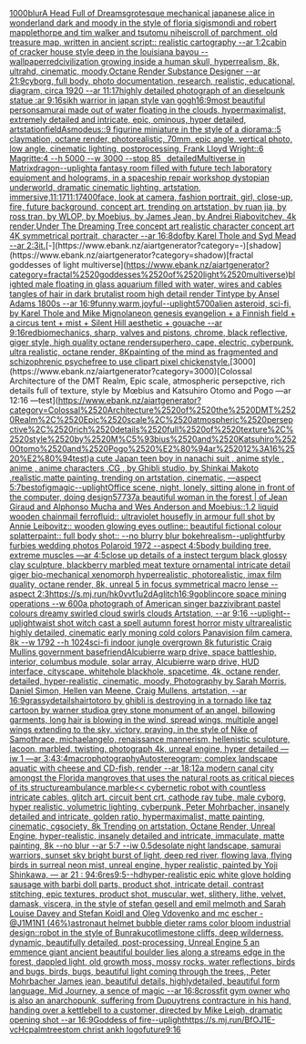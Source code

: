 [1000](https://www.ebank.nz/aiartgenerator?category=1000)[blur](https://www.ebank.nz/aiartgenerator?category=blur)[A Head Full of Dreams](https://www.ebank.nz/aiartgenerator?category=A%2520Head%2520Full%2520of%2520Dreams)[grotesque mechanical japanese alice in wonderland dark and moody in the style of floria sigismondi and robert mapplethorpe and tim walker and tsutomu nihei](https://www.ebank.nz/aiartgenerator?category=grotesque%2520mechanical%2520japanese%2520alice%2520in%2520wonderland%2520dark%2520and%2520moody%2520in%2520the%2520style%2520of%2520floria%2520sigismondi%2520and%2520robert%2520mapplethorpe%2520and%2520tim%2520walker%2520and%2520tsutomu%2520nihei)[scroll of parchment, old treasure map, written in ancient script:: realistic cartography --ar 1:2](https://www.ebank.nz/aiartgenerator?category=scroll%2520of%2520parchment%2C%2520old%2520treasure%2520map%2C%2520written%2520in%2520ancient%2520script%3A%3A%2520realistic%2520cartography%2520--ar%25201%3A2)[cabin of cracker house style deep in the louisiana bayou --wallpaper](https://www.ebank.nz/aiartgenerator?category=cabin%2520of%2520cracker%2520house%2520style%2520deep%2520in%2520the%2520louisiana%2520bayou%2520--wallpaper)[red](https://www.ebank.nz/aiartgenerator?category=red)[civilization growing inside a human skull, hyperrealism, 8k, ultrahd, cinematic, moody,Octane Render Substance Designer --ar 21:9](https://www.ebank.nz/aiartgenerator?category=civilization%2520growing%2520inside%2520a%2520human%2520skull%2C%2520hyperrealism%2C%25208k%2C%2520ultrahd%2C%2520cinematic%2C%2520moody%2COctane%2520Render%2520Substance%2520Designer%2520--ar%252021%3A9)[cyborg, full body, photo documentation, research, realistic, educational, diagram, circa 1920 --ar 11:17](https://www.ebank.nz/aiartgenerator?category=cyborg%2C%2520full%2520body%2C%2520photo%2520documentation%2C%2520research%2C%2520realistic%2C%2520educational%2C%2520diagram%2C%2520circa%25201920%2520--ar%252011%3A17)[highly detailed photograph of an dieselpunk statue :ar 9:16](https://www.ebank.nz/aiartgenerator?category=highly%2520detailed%2520photograph%2520of%2520an%2520dieselpunk%2520statue%2520%3Aar%25209%3A16)[sikh warrior in japan style van gogh](https://www.ebank.nz/aiartgenerator?category=sikh%2520warrior%2520in%2520japan%2520style%2520van%2520gogh)[16:9](https://www.ebank.nz/aiartgenerator?category=16%3A9)[most beautiful person](https://www.ebank.nz/aiartgenerator?category=most%2520beautiful%2520person)[samurai made out of water floating in the clouds, hypermaximalist, extremely detailed and intricate, epic, ominous, hyper detailed, artstation](https://www.ebank.nz/aiartgenerator?category=samurai%2520made%2520out%2520of%2520water%2520floating%2520in%2520the%2520clouds%2C%2520hypermaximalist%2C%2520extremely%2520detailed%2520and%2520intricate%2C%2520epic%2C%2520ominous%2C%2520hyper%2520detailed%2C%2520artstation)[field](https://www.ebank.nz/aiartgenerator?category=field)[Asmodeus::9 figurine miniature in the style of a diorama::5 claymation, octane render, photorealistic, 70mm, epic angle, vertical photo, low angle, cinematic lighting, postprocessing, Frank Lloyd Wright::6 Magritte:4 --h 5000 --w 3000 --stop 85](https://www.ebank.nz/aiartgenerator?category=Asmodeus%3A%3A9%2520figurine%2520miniature%2520in%2520the%2520style%2520of%2520a%2520diorama%3A%3A5%2520claymation%2C%2520octane%2520render%2C%2520photorealistic%2C%252070mm%2C%2520epic%2520angle%2C%2520vertical%2520photo%2C%2520low%2520angle%2C%2520cinematic%2520lighting%2C%2520postprocessing%2C%2520Frank%2520Lloyd%2520Wright%3A%3A6%2520Magritte%3A4%2520--h%25205000%2520--w%25203000%2520--stop%252085)[⠀](https://www.ebank.nz/aiartgenerator?category=%E2%A0%80)[detailed](https://www.ebank.nz/aiartgenerator?category=detailed)[Multiverse in Matrix](https://www.ebank.nz/aiartgenerator?category=Multiverse%2520in%2520Matrix)[dragon](https://www.ebank.nz/aiartgenerator?category=dragon)[--uplight](https://www.ebank.nz/aiartgenerator?category=--uplight)[a fantasy room filled with future tech laboratory equipment and holograms, in a spaceship repair workshop dystopian underworld, dramatic cinematic lighting, artstation, immersive,](https://www.ebank.nz/aiartgenerator?category=a%2520fantasy%2520room%2520filled%2520with%2520future%2520tech%2520laboratory%2520equipment%2520and%2520holograms%2C%2520in%2520a%2520spaceship%2520repair%2520workshop%2520dystopian%2520underworld%2C%2520dramatic%2520cinematic%2520lighting%2C%2520artstation%2C%2520immersive%2C)[11:17](https://www.ebank.nz/aiartgenerator?category=11%3A17)[11:17](https://www.ebank.nz/aiartgenerator?category=11%3A17)[400](https://www.ebank.nz/aiartgenerator?category=400)[face, look at camera, fashion portrait, girl, close-up, fire, future background, concept art, trending on artstation, by ruan jia, by ross tran, by WLOP, by Moebius, by James Jean, by Andrei Riabovitchev, 4k render,](https://www.ebank.nz/aiartgenerator?category=face%2C%2520look%2520at%2520camera%2C%2520fashion%2520portrait%2C%2520girl%2C%2520close-up%2C%2520fire%2C%2520future%2520background%2C%2520concept%2520art%2C%2520trending%2520on%2520artstation%2C%2520by%2520ruan%2520jia%2C%2520by%2520ross%2520tran%2C%2520by%2520WLOP%2C%2520by%2520Moebius%2C%2520by%2520James%2520Jean%2C%2520by%2520Andrei%2520Riabovitchev%2C%25204k%2520render%2C)[Under The Dreaming Tree concept art realistic character concept art 4K symmetrical portrait, character --ar 16:8](https://www.ebank.nz/aiartgenerator?category=Under%2520The%2520Dreaming%2520Tree%2520concept%2520art%2520realistic%2520character%2520concept%2520art%25204K%2520symmetrical%2520portrait%2C%2520character%2520--ar%252016%3A8)[dof](https://www.ebank.nz/aiartgenerator?category=dof)[by Karel Thole and Syd Mead --ar 2:3](https://www.ebank.nz/aiartgenerator?category=by%2520Karel%2520Thole%2520and%2520Syd%2520Mead%2520--ar%25202%3A3)[it.](https://www.ebank.nz/aiartgenerator?category=it.)[-](https://www.ebank.nz/aiartgenerator?category=-)[shadow](https://www.ebank.nz/aiartgenerator?category=shadow)[fractal goddesses of light multiverse](https://www.ebank.nz/aiartgenerator?category=fractal%2520goddesses%2520of%2520light%2520multiverse)[blighted male floating in glass aquarium filled with water, wires and cables tangles of hair in dark brutalist room high detail render Tintype by Ansel Adams 1800s --ar 16:9](https://www.ebank.nz/aiartgenerator?category=blighted%2520male%2520floating%2520in%2520glass%2520aquarium%2520filled%2520with%2520water%2C%2520wires%2520and%2520cables%2520tangles%2520of%2520hair%2520in%2520dark%2520brutalist%2520room%2520high%2520detail%2520render%2520Tintype%2520by%2520Ansel%2520Adams%25201800s%2520--ar%252016%3A9)[funny,warm,joyful](https://www.ebank.nz/aiartgenerator?category=funny%2Cwarm%2Cjoyful)[--uplight](https://www.ebank.nz/aiartgenerator?category=--uplight)[5700](https://www.ebank.nz/aiartgenerator?category=5700)[alien asteroid, sci-fi, by Karel Thole and Mike Mignola](https://www.ebank.nz/aiartgenerator?category=alien%2520asteroid%2C%2520sci-fi%2C%2520by%2520Karel%2520Thole%2520and%2520Mike%2520Mignola)[neon genesis evangelion + a Finnish field + a circus tent + mist + Silent Hill aesthetic + gouache --ar 9:16](https://www.ebank.nz/aiartgenerator?category=neon%2520genesis%2520evangelion%2520%2B%2520a%2520Finnish%2520field%2520%2B%2520a%2520circus%2520tent%2520%2B%2520mist%2520%2B%2520Silent%2520Hill%2520aesthetic%2520%2B%2520gouache%2520--ar%25209%3A16)[red](https://www.ebank.nz/aiartgenerator?category=red)[biomechanics, sharp, valves and pistons, chrome, black reflective, giger style, high quality octane render](https://www.ebank.nz/aiartgenerator?category=biomechanics%2C%2520sharp%2C%2520valves%2520and%2520pistons%2C%2520chrome%2C%2520black%2520reflective%2C%2520giger%2520style%2C%2520high%2520quality%2520octane%2520render)[superhero, cape, electric, cyberpunk, ultra realistic, octane render, 8K](https://www.ebank.nz/aiartgenerator?category=superhero%2C%2520cape%2C%2520electric%2C%2520cyberpunk%2C%2520ultra%2520realistic%2C%2520octane%2520render%2C%25208K)[painting of the mind as fragmented and schizophrenic psyche](https://www.ebank.nz/aiartgenerator?category=painting%2520of%2520the%2520mind%2520as%2520fragmented%2520and%2520schizophrenic%2520psyche)[free to use clipart pixel chicken](https://www.ebank.nz/aiartgenerator?category=free%2520to%2520use%2520clipart%2520pixel%2520chicken)[style.](https://www.ebank.nz/aiartgenerator?category=style.)[3000](https://www.ebank.nz/aiartgenerator?category=3000)[Colossal Architecture of the DMT Realm, Epic scale, atmospheric persepctive, rich details full of texture, style by Mœbius and Katsuhiro Otomo and Pogo —ar 12:16 —test](https://www.ebank.nz/aiartgenerator?category=Colossal%2520Architecture%2520of%2520the%2520DMT%2520Realm%2C%2520Epic%2520scale%2C%2520atmospheric%2520persepctive%2C%2520rich%2520details%2520full%2520of%2520texture%2C%2520style%2520by%2520M%C5%93bius%2520and%2520Katsuhiro%2520Otomo%2520and%2520Pogo%2520%E2%80%94ar%252012%3A16%2520%E2%80%94test)[a cute Japan  teen boy in nanachi suit , anime style , anime , anime characters ,CG , by Ghibli studio, by Shinkai Makoto ,realistic,matte painting, trending on artstation, cinematic, —aspect 5:7](https://www.ebank.nz/aiartgenerator?category=a%2520cute%2520Japan%2520%2520teen%2520boy%2520in%2520nanachi%2520suit%2520%2C%2520anime%2520style%2520%2C%2520anime%2520%2C%2520anime%2520characters%2520%2CCG%2520%2C%2520by%2520Ghibli%2520studio%2C%2520by%2520Shinkai%2520Makoto%2520%2Crealistic%2Cmatte%2520painting%2C%2520trending%2520on%2520artstation%2C%2520cinematic%2C%2520%E2%80%94aspect%25205%3A7)[bestofig](https://www.ebank.nz/aiartgenerator?category=bestofig)[magic](https://www.ebank.nz/aiartgenerator?category=magic)[--uplight](https://www.ebank.nz/aiartgenerator?category=--uplight)[Office scene, night, lonely, sitting alone in front of the computer, doing design](https://www.ebank.nz/aiartgenerator?category=Office%2520scene%2C%2520night%2C%2520lonely%2C%2520sitting%2520alone%2520in%2520front%2520of%2520the%2520computer%2C%2520doing%2520design)[57737](https://www.ebank.nz/aiartgenerator?category=57737)[a beautiful woman in the forest | of Jean Giraud and Alphonso Mucha and Wes Anderson and Moebius::1.2 liquid wooden chainmail ferrofluid:: ultraviolet housefly in armour full shot by Annie Leibovitz:: wooden glowing eyes outline:: beautiful fictional colour splatterpaint:: full body shot:: --no blurry blur bokeh](https://www.ebank.nz/aiartgenerator?category=a%2520beautiful%2520woman%2520in%2520the%2520forest%2520%7C%2520of%2520Jean%2520Giraud%2520and%2520Alphonso%2520Mucha%2520and%2520Wes%2520Anderson%2520and%2520Moebius%3A%3A1.2%2520liquid%2520wooden%2520chainmail%2520ferrofluid%3A%3A%2520ultraviolet%2520housefly%2520in%2520armour%2520full%2520shot%2520by%2520Annie%2520Leibovitz%3A%3A%2520wooden%2520glowing%2520eyes%2520outline%3A%3A%2520beautiful%2520fictional%2520colour%2520splatterpaint%3A%3A%2520full%2520body%2520shot%3A%3A%2520--no%2520blurry%2520blur%2520bokeh)[realism](https://www.ebank.nz/aiartgenerator?category=realism)[--uplight](https://www.ebank.nz/aiartgenerator?category=--uplight)[furby furbies wedding photos Polaroid 1972 --aspect 4:5](https://www.ebank.nz/aiartgenerator?category=furby%2520furbies%2520wedding%2520photos%2520Polaroid%25201972%2520--aspect%25204%3A5)[body building tree, extreme muscles —ar 4:5](https://www.ebank.nz/aiartgenerator?category=body%2520building%2520tree%2C%2520extreme%2520muscles%2520%E2%80%94ar%25204%3A5)[close up details of a instect tergum black glossy clay sculpture, blackberry marbled meat texture ornamental intricate detail giger bio-mechanical xenomorph hyperrealistic, photorealistic, imax film quality, octane render, 8k, unreal 5 in focus symmetrical macro lense --aspect 2:3](https://www.ebank.nz/aiartgenerator?category=close%2520up%2520details%2520of%2520a%2520instect%2520tergum%2520black%2520glossy%2520clay%2520sculpture%2C%2520blackberry%2520marbled%2520meat%2520texture%2520ornamental%2520intricate%2520detail%2520giger%2520bio-mechanical%2520xenomorph%2520hyperrealistic%2C%2520photorealistic%2C%2520imax%2520film%2520quality%2C%2520octane%2520render%2C%25208k%2C%2520unreal%25205%2520in%2520focus%2520symmetrical%2520macro%2520lense%2520--aspect%25202%3A3)[<https://s.mj.run/hk0vvt1u2dA>](https://www.ebank.nz/aiartgenerator?category=%3Chttps%3A//s.mj.run/hk0vvt1u2dA%3E)[glitch](https://www.ebank.nz/aiartgenerator?category=glitch)[16:9](https://www.ebank.nz/aiartgenerator?category=16%3A9)[goblincore space mining operations --w 600](https://www.ebank.nz/aiartgenerator?category=goblincore%2520space%2520mining%2520operations%2520--w%2520600)[a photograph of American singer bazzi](https://www.ebank.nz/aiartgenerator?category=a%2520photograph%2520of%2520American%2520singer%2520bazzi)[vibrant pastel colours dreamy swirled cloud swirls clouds Artstation, --ar 9:16 --uplight](https://www.ebank.nz/aiartgenerator?category=vibrant%2520pastel%2520colours%2520dreamy%2520swirled%2520cloud%2520swirls%2520clouds%2520Artstation%2C%2520--ar%25209%3A16%2520--uplight)[--uplight](https://www.ebank.nz/aiartgenerator?category=--uplight)[waist shot witch cast a spell autumn forest horror misty ultrarealistic highly detailed, cinematic early moning cold colors Panavision film camera, 8k --w 1792 --h 1024](https://www.ebank.nz/aiartgenerator?category=waist%2520shot%2520witch%2520cast%2520a%2520spell%2520autumn%2520forest%2520horror%2520misty%2520ultrarealistic%2520highly%2520detailed%2C%2520cinematic%2520early%2520moning%2520cold%2520colors%2520Panavision%2520film%2520camera%2C%25208k%2520--w%25201792%2520--h%25201024)[sci-fi indoor jungle overgrown 8k futuristic  Craig Mullins government base](https://www.ebank.nz/aiartgenerator?category=sci-fi%2520indoor%2520jungle%2520overgrown%25208k%2520futuristic%2520%2520Craig%2520Mullins%2520government%2520base)[friend](https://www.ebank.nz/aiartgenerator?category=friend)[Alcubierre warp drive, space battleship, interior, columbus module, solar array, Alcubierre warp drive, HUD interface, cityscape, whitehole blackhole, spacetime, 4k, octane render, detailed, hyper-realistic, cinematic, moody, Photography by Sarah Morris, Daniel Simon, Hellen van Meene, Craig Mullens, artstation, --ar 16:9](https://www.ebank.nz/aiartgenerator?category=Alcubierre%2520warp%2520drive%2C%2520space%2520battleship%2C%2520interior%2C%2520columbus%2520module%2C%2520solar%2520array%2C%2520Alcubierre%2520warp%2520drive%2C%2520HUD%2520interface%2C%2520cityscape%2C%2520whitehole%2520blackhole%2C%2520spacetime%2C%25204k%2C%2520octane%2520render%2C%2520detailed%2C%2520hyper-realistic%2C%2520cinematic%2C%2520moody%2C%2520Photography%2520by%2520Sarah%2520Morris%2C%2520Daniel%2520Simon%2C%2520Hellen%2520van%2520Meene%2C%2520Craig%2520Mullens%2C%2520artstation%2C%2520--ar%252016%3A9)[grassy](https://www.ebank.nz/aiartgenerator?category=grassy)[details](https://www.ebank.nz/aiartgenerator?category=details)[hair](https://www.ebank.nz/aiartgenerator?category=hair)[totoro by ghibli is destroying in a tornado like taz cartoon by warner studio](https://www.ebank.nz/aiartgenerator?category=totoro%2520by%2520ghibli%2520is%2520destroying%2520in%2520a%2520tornado%2520like%2520taz%2520cartoon%2520by%2520warner%2520studio)[a grey stone monument of an angel, billowing garments, long hair is blowing in the wind, spread wings, multiple angel wings extending to the sky, victory, praying, in the style of Nike of Samothrace, michaelangelo, renaissance mannerism, hellenistic sculpture, lacoon, marbled, twisting, photograph 4k, unreal engine, hyper detailed —iw 1 —ar 3:4](https://www.ebank.nz/aiartgenerator?category=a%2520grey%2520stone%2520monument%2520of%2520an%2520angel%2C%2520billowing%2520garments%2C%2520long%2520hair%2520is%2520blowing%2520in%2520the%2520wind%2C%2520spread%2520wings%2C%2520multiple%2520angel%2520wings%2520extending%2520to%2520the%2520sky%2C%2520victory%2C%2520praying%2C%2520in%2520the%2520style%2520of%2520Nike%2520of%2520Samothrace%2C%2520michaelangelo%2C%2520renaissance%2520mannerism%2C%2520hellenistic%2520sculpture%2C%2520lacoon%2C%2520marbled%2C%2520twisting%2C%2520photograph%25204k%2C%2520unreal%2520engine%2C%2520hyper%2520detailed%2520%E2%80%94iw%25201%2520%E2%80%94ar%25203%3A4)[3:4](https://www.ebank.nz/aiartgenerator?category=3%3A4)[macrophotography](https://www.ebank.nz/aiartgenerator?category=macrophotography)[Autostereogram; complex landscape aquatic with cheese and CD-fish, render --ar 18:12](https://www.ebank.nz/aiartgenerator?category=Autostereogram%3B%2520complex%2520landscape%2520aquatic%2520with%2520cheese%2520and%2520CD-fish%2C%2520render%2520--ar%252018%3A12)[a modern canal city amongst the Florida mangroves that uses the natural roots as critical pieces of its structure](https://www.ebank.nz/aiartgenerator?category=a%2520modern%2520canal%2520city%2520amongst%2520the%2520Florida%2520mangroves%2520that%2520uses%2520the%2520natural%2520roots%2520as%2520critical%2520pieces%2520of%2520its%2520structure)[ambulance,marble](https://www.ebank.nz/aiartgenerator?category=ambulance%2Cmarble)[<< cybernetic robot with countless intricate cables, glitch art, circuit bent crt, cathode ray tube, male cyborg, hyper realistic, volumetric lighting, cyberpunk, Peter Mohrbacher, insanely detailed and intricate, golden ratio, hypermaximalist, matte painting, cinematic, cgsociety, 8k Trending on artstation, Octane Render, Unreal Engine, hyper-realistic, insanely detailed and intricate, immaculate, matte painting, 8k --no blur --ar 5:7 --iw 0.5](https://www.ebank.nz/aiartgenerator?category=%3C%3C%2520cybernetic%2520robot%2520with%2520countless%2520intricate%2520cables%2C%2520glitch%2520art%2C%2520circuit%2520bent%2520crt%2C%2520cathode%2520ray%2520tube%2C%2520male%2520cyborg%2C%2520hyper%2520realistic%2C%2520volumetric%2520lighting%2C%2520cyberpunk%2C%2520Peter%2520Mohrbacher%2C%2520insanely%2520detailed%2520and%2520intricate%2C%2520golden%2520ratio%2C%2520hypermaximalist%2C%2520matte%2520painting%2C%2520cinematic%2C%2520cgsociety%2C%25208k%2520Trending%2520on%2520artstation%2C%2520Octane%2520Render%2C%2520Unreal%2520Engine%2C%2520hyper-realistic%2C%2520insanely%2520detailed%2520and%2520intricate%2C%2520immaculate%2C%2520matte%2520painting%2C%25208k%2520--no%2520blur%2520--ar%25205%3A7%2520--iw%25200.5)[desolate night landscape, samurai warriors, sunset sky bright burst of light, deep red river, flowing lava, flying birds in surreal neon mist, unreal engine, hyper realistic, painted by Yoji Shinkawa, — ar 21 : 9](https://www.ebank.nz/aiartgenerator?category=desolate%2520night%2520landscape%2C%2520samurai%2520warriors%2C%2520sunset%2520sky%2520bright%2520burst%2520of%2520light%2C%2520deep%2520red%2520river%2C%2520flowing%2520lava%2C%2520flying%2520birds%2520in%2520surreal%2520neon%2520mist%2C%2520unreal%2520engine%2C%2520hyper%2520realistic%2C%2520painted%2520by%2520Yoji%2520Shinkawa%2C%2520%E2%80%94%2520ar%252021%2520%3A%25209)[4:6](https://www.ebank.nz/aiartgenerator?category=4%3A6)[res](https://www.ebank.nz/aiartgenerator?category=res)[9:5](https://www.ebank.nz/aiartgenerator?category=9%3A5)[--hd](https://www.ebank.nz/aiartgenerator?category=--hd)[hyper-realistic epic white glove holding sausage with barbi doll parts, product shot, intricate detail, contrast stitching, epic textures, product shot, muscular, wet, slithery, lithe, velvet, damask, viscera, in the style of stefan gesell and emil melmoth and Sarah Louise Davey and Stefan Koidl and Oleg Vdovenko and mc escher - @J1M1N1 (46%)](https://www.ebank.nz/aiartgenerator?category=hyper-realistic%2520epic%2520white%2520glove%2520holding%2520sausage%2520with%2520barbi%2520doll%2520parts%2C%2520product%2520shot%2C%2520intricate%2520detail%2C%2520contrast%2520stitching%2C%2520epic%2520textures%2C%2520product%2520shot%2C%2520muscular%2C%2520wet%2C%2520slithery%2C%2520lithe%2C%2520velvet%2C%2520damask%2C%2520viscera%2C%2520in%2520the%2520style%2520of%2520stefan%2520gesell%2520and%2520emil%2520melmoth%2520and%2520Sarah%2520Louise%2520Davey%2520and%2520Stefan%2520Koidl%2520and%2520Oleg%2520Vdovenko%2520and%2520mc%2520escher%2520-%2520%40J1M1N1%2520%2846%25%29)[astronaut helmet bubble dieter rams color bloom industrial design](https://www.ebank.nz/aiartgenerator?category=astronaut%2520helmet%2520bubble%2520dieter%2520rams%2520color%2520bloom%2520industrial%2520design)[::](https://www.ebank.nz/aiartgenerator?category=%3A%3A)[robot in the style of Bunraku](https://www.ebank.nz/aiartgenerator?category=robot%2520in%2520the%2520style%2520of%2520Bunraku)[cot](https://www.ebank.nz/aiartgenerator?category=cot)[limestone cliffs, deep wilderness, dynamic, beautifully detailed, post-processing, Unreal Engine 5 an emmence giant ancient beautiful boulder lies along a streams edge in the forest, dappled light, old growth moss, mossy rocks, water reflections, birds and bugs, birds, bugs, beautiful light coming through the trees,, Peter Mohrbacher James jean, beautiful details, highlydetailed, beautiful form language, Mid Journey, a sence of magic --ar 16:8](https://www.ebank.nz/aiartgenerator?category=limestone%2520cliffs%2C%2520deep%2520wilderness%2C%2520dynamic%2C%2520beautifully%2520detailed%2C%2520post-processing%2C%2520Unreal%2520Engine%25205%2520an%2520emmence%2520giant%2520ancient%2520beautiful%2520boulder%2520lies%2520along%2520a%2520streams%2520edge%2520in%2520the%2520forest%2C%2520dappled%2520light%2C%2520old%2520growth%2520moss%2C%2520mossy%2520rocks%2C%2520water%2520reflections%2C%2520birds%2520and%2520bugs%2C%2520birds%2C%2520bugs%2C%2520beautiful%2520light%2520coming%2520through%2520the%2520trees%2C%2C%2520Peter%2520Mohrbacher%2520James%2520jean%2C%2520beautiful%2520details%2C%2520highlydetailed%2C%2520beautiful%2520form%2520language%2C%2520Mid%2520Journey%2C%2520a%2520sence%2520of%2520magic%2520--ar%252016%3A8)[crossfit gym owner who is also an anarchopunk, suffering from Dupuytrens contracture in his hand, handing over a kettlebell to a customer, directed by Mike Leigh, dramatic opening shot --ar 16:9](https://www.ebank.nz/aiartgenerator?category=crossfit%2520gym%2520owner%2520who%2520is%2520also%2520an%2520anarchopunk%2C%2520suffering%2520from%2520Dupuytrens%2520contracture%2520in%2520his%2520hand%2C%2520handing%2520over%2520a%2520kettlebell%2520to%2520a%2520customer%2C%2520directed%2520by%2520Mike%2520Leigh%2C%2520dramatic%2520opening%2520shot%2520--ar%252016%3A9)[Goddess of fire](https://www.ebank.nz/aiartgenerator?category=Goddess%2520of%2520fire)[--uplight](https://www.ebank.nz/aiartgenerator?category=--uplight)[<https://s.mj.run/BfOJ1E-vcHc>](https://www.ebank.nz/aiartgenerator?category=%3Chttps%3A//s.mj.run/BfOJ1E-vcHc%3E)[palmtrees](https://www.ebank.nz/aiartgenerator?category=palmtrees)[tom christ ankh logo](https://www.ebank.nz/aiartgenerator?category=tom%2520christ%2520ankh%2520logo)[future](https://www.ebank.nz/aiartgenerator?category=future)[9:16](https://www.ebank.nz/aiartgenerator?category=9%3A16)